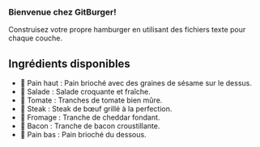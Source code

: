 ### Bienvenue chez GitBurger!
Construisez votre propre hamburger en utilisant des fichiers texte pour chaque couche.

## Ingrédients disponibles
 - 🥯 Pain haut : Pain brioché avec des graines de sésame sur le dessus.
 - 🥬 Salade : Salade croquante et fraîche.
 - 🍅 Tomate : Tranches de tomate bien mûre.
 - 🥩 Steak : Steak de bœuf grillé à la perfection.
 - 🧀 Fromage : Tranche de cheddar fondant.
 - 🥓 Bacon : Tranche de bacon croustillante.
 - 🍞 Pain bas : Pain brioché du dessous.